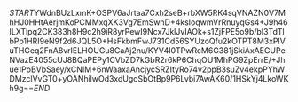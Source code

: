$START$YWdnBUzLxmK+OSPV6aJrtaa7Cxh2seB+rbXW5RK4sqVNAZN0V7MhHJ0HHtAerjmKoPCMMxqXK3Vg7EmSwnD+4ksIoqwmVrRnuyqGs4+J9h46ILXTlpq2CK383h8H9c2h9iR8yrPewI9Ncx7JklJvIAOk+s1ZjFPE5o9b/bI3TdTlbPp1HRI9eN9f2d6JQL5O+HsFkbmFwJ731Cd56SYUzoQfu2kOTPT8M3xPlVuTHGeq2FnA8vrIELHOUGu8CaAj2nu/KYV4I0TPwRcM6G381jSkiAxAEGUPeNVazE4055cUJ8BQaPEPy1CVbZD7kGbR2r6kP6ChqOU1MhPG9ZpErrE/+Jhue1PpBVbSaey/xCNIM+6nWaaxaAncjycSRZItyRo74v2ppB3suZv4ekpPYhWDMzclVvGT0+yOANhilwOd3xdUgoSbOtBp9P6Lvbi7AwAK60/1HSkYj4LkoWKh9g==$END$